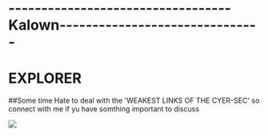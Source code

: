 #  ----------------------------------Kalown-------------------------------
# EXPLORER 
##Some time Hate to deal with the 'WEAKEST LINKS OF THE CYER-SEC' so connect with me if yu have somthing important to discuss 


<!---
Kalown/Kalown is a ✨ special ✨ repository because its `README.md` (this file) appears on your GitHub profile.
You can click the Preview link to take a look at your changes.
--->
![](https://komarev.com/ghpvc/?username=Kalown)
